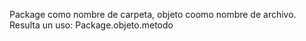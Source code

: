 Package como nombre de carpeta, objeto coomo nombre de archivo. Resulta un uso:
Package.objeto.metodo